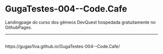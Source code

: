 # GugaTestes-004--Code.Cafe
Landingpage do curso dos gêmeos DevQuest hospedada gratuitamente no GithubPages.


<hr>
<br>
https://gugas1lva.github.io/GugaTestes-004--Code.Cafe/

